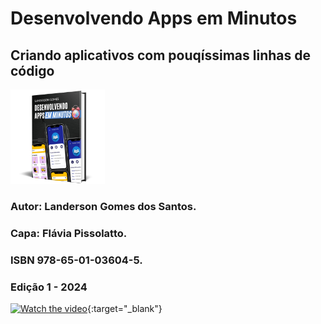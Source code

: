 # Desenvolvendo Apps em Minutos
## Criando aplicativos com pouqíssimas linhas de código
<img src="/imagens/mockup_livro-.png" width=30% heigth=30%>

### Autor: Landerson Gomes dos Santos.
### Capa: Flávia Pissolatto.
### ISBN 978-65-01-03604-5.
### Edição 1 - 2024



[![Watch the video](https://img.youtube.com/vi/dzIuwpxiuxE/maxresdefault.jpg)](https://youtu.be/dzIuwpxiuxE){:target="_blank"}
